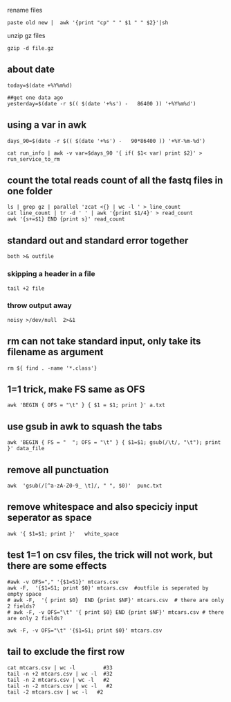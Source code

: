 
rename files
```
paste old new |  awk '{print "cp" " " $1 " " $2}'|sh
```

unzip gz files

```
gzip -d file.gz
```

## about date

```
today=$(date +%Y%m%d)

##get one data ago
yesterday=$(date -r $(( $(date '+%s') -   86400 )) '+%Y%m%d')
```

## using a var in awk
```
days_90=$(date -r $(( $(date '+%s') -   90*86400 )) '+%Y-%m-%d')

cat run_info | awk -v var=$days_90 '{ if( $1< var) print $2}' > run_service_to_rm 

```


## count the total reads count of all the fastq files in one folder
```
ls | grep gz | parallel 'zcat <{} | wc -l ' > line_count
cat line_count | tr -d ' ' | awk '{print $1/4}' > read_count
awk '{s+=$1} END {print s}' read_count
```


## standard out and standard error together
```
both >& outfile
```

### skipping a header in a file
```
tail +2 file
```


### throw output away
```
noisy >/dev/null  2>&1

```

## rm can not take standard input, only take its filename as argument
```
rm ${ find . -name '*.class'}

```

## $1=$1 trick, make FS same as OFS
```
awk 'BEGIN { OFS = "\t" } { $1 = $1; print }' a.txt

```

## use gsub in awk to squash the tabs
```
awk 'BEGIN { FS = "  "; OFS = "\t" } { $1=$1; gsub(/\t/, "\t"); print }' data_file

```

## remove all punctuation
```
awk  'gsub(/[^a-zA-Z0-9_ \t]/, " ", $0)'  punc.txt
```


## remove whitespace and also speciciy input seperator as space
```
awk '{ $1=$1; print }'   white_space

```

## test $1=$1 on csv files, the trick will not work, but there are some effects
```
#awk -v OFS="," '{$1=S1}' mtcars.csv
awk -F,  '{$1=S1; print $0}' mtcars.csv  #outfile is seperated by empty space
# awk -F,  '{ print $0}  END {print $NF}' mtcars.csv  # there are only 2 fields?
# awk -F, -v OFS="\t" '{ print $0} END {print $NF}' mtcars.csv # there are only 2 fields?

awk -F, -v OFS="\t" '{$1=S1; print $0}' mtcars.csv
```


## tail to exclude the first row
```
cat mtcars.csv | wc -l         #33
tail -n +2 mtcars.csv | wc -l  #32
tail -n 2 mtcars.csv | wc -l   #2
tail -n -2 mtcars.csv | wc -l   #2
tail -2 mtcars.csv | wc -l   #2
```